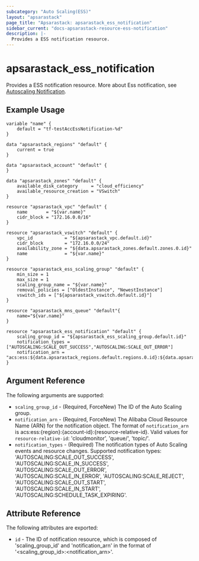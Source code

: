 ```yaml
---
subcategory: "Auto Scaling(ESS)"
layout: "apsarastack"
page_title: "Apsarastack: apsarastack_ess_notification"
sidebar_current: "docs-apsarastack-resource-ess-notification"
description: |-
  Provides a ESS notification resource.
---
```


# apsarastack\_ess\_notification

Provides a ESS notification resource. More about Ess notification, see [Autoscaling Notification](https://www.alibabacloud.com/help/doc-detail/71114.htm).

## Example Usage
```
variable "name" {
    default = "tf-testAccEssNotification-%d"
}

data "apsarastack_regions" "default" {
    current = true
}

data "apsarastack_account" "default" {
}

data "apsarastack_zones" "default" {
    available_disk_category     = "cloud_efficiency"
    available_resource_creation = "VSwitch"
}

resource "apsarastack_vpc" "default" {
    name       = "${var.name}"
    cidr_block = "172.16.0.0/16"
}
    
resource "apsarastack_vswitch" "default" {
    vpc_id            = "${apsarastack_vpc.default.id}"
    cidr_block        = "172.16.0.0/24"
    availability_zone = "${data.apsarastack_zones.default.zones.0.id}"
    name              = "${var.name}"
}

resource "apsarastack_ess_scaling_group" "default" {
    min_size = 1
    max_size = 1
    scaling_group_name = "${var.name}"
    removal_policies = ["OldestInstance", "NewestInstance"]
    vswitch_ids = ["${apsarastack_vswitch.default.id}"]
}

resource "apsarastack_mns_queue" "default"{
    name="${var.name}"
}

resource "apsarastack_ess_notification" "default" {
    scaling_group_id = "${apsarastack_ess_scaling_group.default.id}"
    notification_types = ["AUTOSCALING:SCALE_OUT_SUCCESS","AUTOSCALING:SCALE_OUT_ERROR"]
    notification_arn = "acs:ess:${data.apsarastack_regions.default.regions.0.id}:${data.apsarastack_account.default.id}:queue/${apsarastack_mns_queue.default.name}"
}

```

## Argument Reference

The following arguments are supported:

* `scaling_group_id` - (Required, ForceNew) The ID of the Auto Scaling group.
* `notification_arn` - (Required, ForceNew) The Alibaba Cloud Resource Name (ARN) for the notification object. The format of `notification_arn` is acs:ess:{region}:{account-id}:{resource-relative-id}. Valid values for `resource-relative-id`: 'cloudmonitor', 'queue/', 'topic/'.
* `notification_types` - (Required) The notification types of Auto Scaling events and resource changes. Supported notification types: 'AUTOSCALING:SCALE_OUT_SUCCESS', 'AUTOSCALING:SCALE_IN_SUCCESS', 'AUTOSCALING:SCALE_OUT_ERROR', 'AUTOSCALING:SCALE_IN_ERROR', 'AUTOSCALING:SCALE_REJECT', 'AUTOSCALING:SCALE_OUT_START', 'AUTOSCALING:SCALE_IN_START', 'AUTOSCALING:SCHEDULE_TASK_EXPIRING'.

## Attribute Reference

The following attributes are exported:

* `id` - The ID of notification resource, which is composed of 'scaling_group_id' and 'notification_arn' in the format of '<scaling_group_id>:<notification_arn>'.

